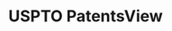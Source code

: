 ---
bigquery: https://console.cloud.google.com/bigquery?p=patents-public-data&d=patentsview&page=dataset
citation: Attribution should be given to PatentsView for use, distribution, or derivative
  works.
code: https://github.com/CSSIP-AIR/PatentsView-Code-Snippets/
contributors: USPTO
cost: None
description: 'PatentsView includes US patent data including raw data (summaries, applications,
  pregrant applications), disambugations of inventors and assignees, and inventor
  gender estimates.  Also foreign priority data, # of figures and sheets, and government
  interest statements.'
documentation: https://patentsview.org/query/builder-faqs
last_edit: Mon, 04 Apr 2022 19:02:57 GMT
location: https://patentsview.org/
maintained_by: USPTO
record_creation_timestamp: 12/2/2020 17:20:46
schema_fields: '[''applicant_type'', ''disamb_inventor_id_20191231'', ''application_id'',
  ''disamb_inventor_id_20190312'', ''symbol_position'', ''category_id'', ''citation_id'',
  ''disamb_inventor_id_20191008'', ''organization_id'', ''abstract'', ''classification_level'',
  ''num'', ''publication_number'', ''type'', ''action_date'', ''latlong'', ''level_one'',
  ''deceased'', ''length'', ''classification_data_source'', ''ipc_version_indicator'',
  ''designation'', ''gi_statement'', ''variety'', ''subclass_id'', ''withdrawn'',
  ''disamb_assignee_id_20181127'', ''sequence'', ''rawassignee_id'', ''level_three'',
  ''disamb_assignee_id_20191231'', ''disamb_assignee_id_20200331'', ''kind'', ''classification_status'',
  ''fname'', ''disamb_assignee_id_20190312'', ''disamb_inventor_id_20170307'', ''sector_title'',
  ''num_figures'', ''level_two'', ''state'', ''rawlocation_id'', ''contract_award_number'',
  ''lname'', ''disamb_inventor_id_20200929'', ''f371_date'', ''relkind'', ''latin_name'',
  ''subgroup_id'', ''category'', ''rel_id'', ''classification_value'', ''date'', ''organization'',
  ''assignee_id'', ''field_title'', ''disamb_inventor_id_20170808'', ''series_code'',
  ''status'', ''rawinventor_id'', ''mainclass_id'', ''id'', ''_371_date'', ''section_id'',
  ''text'', ''male'', ''disamb_assignee_id_20200630'', ''county'', ''lawyer_id'',
  ''name_first'', ''disamb_inventor_id_20180528'', ''subsection_id'', ''longitude'',
  ''title'', ''disamb_inventor_id_20200331'', ''num_claims'', ''country'', ''disclaimer_date'',
  ''num_sheets'', ''ipc_class'', ''disamb_inventor_id_20190820'', ''term_disclaimer'',
  ''uuid'', ''main_group'', ''group'', ''name'', ''subcategory_id'', ''subclass'',
  ''male_flag'', ''f102_date'', ''name_last'', ''city'', ''disamb_inventor_id_20171003'',
  ''lapse_of_patent'', ''disamb_inventor_id_20201229'', ''state_fips'', ''doc_type'',
  ''term_extension'', ''_102_date'', ''county_fips'', ''dependent'', ''subgroup'',
  ''rule_47'', ''disamb_inventor_id_20200630'', ''number'', ''country_transformed'',
  ''disamb_assignee_id_20190820'', ''exemplary'', ''filename'', ''disamb_assignee_id_20200929'',
  ''reldocno'', ''doctype'', ''field_id'', ''disamb_inventor_id_20181127'', ''attribution_status'',
  ''location_id'', ''disamb_inventor_id_20171226'', ''group_id'', ''term_grant'',
  ''inventor_id'', ''patent_id'', ''disamb_assignee_id_20191008'', ''role'', ''section'',
  ''latitude'']'
shortname: patentsview
tags:
- disambiguation
- United States
- gender
terms_of_use: Creative Commons Attribution 4.0 International License.
timeframe: 1963-1999
title: USPTO PatentsView
uuid: cf1780b1-e265-4e49-8d1d-83b9cfe0fd9a
---